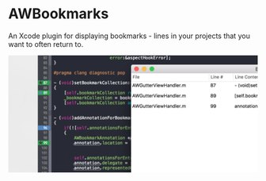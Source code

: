 # AWBookmarks
An Xcode plugin for displaying bookmarks - lines in your projects that you want to often return to.

![screenshot](https://raw.githubusercontent.com/commanda/AWBookmarks/master/screenshot.png "screenshot")
